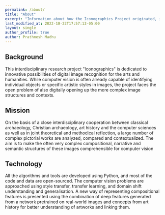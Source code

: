 ```yaml
---
permalink: /about/
title: "About"
excerpt: "Information about how the Iconographics Project originated, its mission, and the technology used to create it."
last_modified_at: 2022-10-22T17:57:13-05:00
layout: single
author_profile: true
author: Prathmesh Madhu
---
```

## Background
This interdisciplinary research project "Iconographics" is dedicated to innovative possibilities of digital image recognition for the arts and humanities. While computer vision is often already capable of identifying individual objects or specific artistic styles in images, the project faces the open problem of also digitally opening up the more complex image structures and contexts.

## Mission
On the basis of a close interdisciplinary cooperation between classical archaeology, Christian archaeology, art history and the computer sciences as well as in joint theoretical and methodical reflection, a large number of complex pictorial works are analyzed, compared and contextualized. The aim is to make the often very complex compositional, narrative and semantic structures of these images comprehensible for computer vision

## Technology
All the algorithms and tools are developed using Python, and most of the code and data are open-sourced. The computer vision problems are approached using style transfer, transfer learning, and domain shift understanding and generalisation. A new way of representing compositional features is presented using the combination of deep features generated from a network pretrained on real-world images and concepts from art history for better understanding of artworks and linking them. 